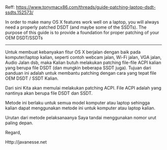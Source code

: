 Reff: https://www.tonymacx86.com/threads/guide-patching-laptop-dsdt-ssdts.152573/

In order to make many OS X features work well on a laptop, you will always need a properly patched DSDT (and maybe some of the SSDTs). The purpose of this guide is to provide a foundation for proper patching of your OEM DSDT/SSDTs

---

Untuk membuat kebanyakan fitur OS X berjalan dengan baik pada komputer/laptop kalian, seperti contoh webcam jalan, Wi-Fi jalan, VGA jalan, Audio Jalan dsb, maka Kalian butuh melakukan patching file-file ACPI kalian yang berupa file DSDT (dan mungkin beberapa SSDT juga).
Tujuan dari panduan ini adalah untuk membantu patching dengan cara yang tepat file OEM DSDT / SSDT Kalian.

Dari sini Kita akan memulai melakukan patching ACPI.
File ACPI adalah yang nantinya akan berupa file DSDT dan SSDT.

Metode ini berlaku untuk semua model komputer atau laptop sehingga kalian dapat menggunakan metode ini untuk komputer atau laptop kalian.

Urutan dari metode pelaksanaanya Saya tandai menggunakan nomor urut paling depan.

Regard,

Http://javanesse.net
